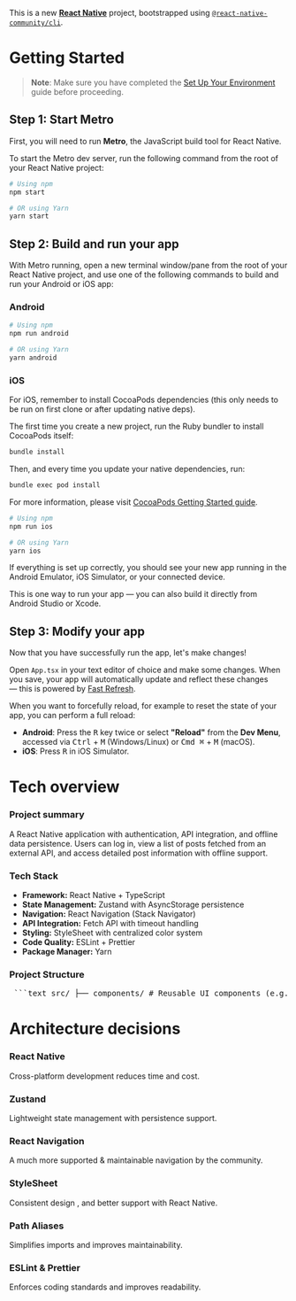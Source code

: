 This is a new [**React Native**](https://reactnative.dev) project, bootstrapped using [`@react-native-community/cli`](https://github.com/react-native-community/cli).

# Getting Started

> **Note**: Make sure you have completed the [Set Up Your Environment](https://reactnative.dev/docs/set-up-your-environment) guide before proceeding.

## Step 1: Start Metro

First, you will need to run **Metro**, the JavaScript build tool for React Native.

To start the Metro dev server, run the following command from the root of your React Native project:

```sh
# Using npm
npm start

# OR using Yarn
yarn start
```

## Step 2: Build and run your app

With Metro running, open a new terminal window/pane from the root of your React Native project, and use one of the following commands to build and run your Android or iOS app:

### Android

```sh
# Using npm
npm run android

# OR using Yarn
yarn android
```

### iOS

For iOS, remember to install CocoaPods dependencies (this only needs to be run on first clone or after updating native deps).

The first time you create a new project, run the Ruby bundler to install CocoaPods itself:

```sh
bundle install
```

Then, and every time you update your native dependencies, run:

```sh
bundle exec pod install
```

For more information, please visit [CocoaPods Getting Started guide](https://guides.cocoapods.org/using/getting-started.html).

```sh
# Using npm
npm run ios

# OR using Yarn
yarn ios
```

If everything is set up correctly, you should see your new app running in the Android Emulator, iOS Simulator, or your connected device.

This is one way to run your app — you can also build it directly from Android Studio or Xcode.

## Step 3: Modify your app

Now that you have successfully run the app, let's make changes!

Open `App.tsx` in your text editor of choice and make some changes. When you save, your app will automatically update and reflect these changes — this is powered by [Fast Refresh](https://reactnative.dev/docs/fast-refresh).

When you want to forcefully reload, for example to reset the state of your app, you can perform a full reload:

- **Android**: Press the <kbd>R</kbd> key twice or select **"Reload"** from the **Dev Menu**, accessed via <kbd>Ctrl</kbd> + <kbd>M</kbd> (Windows/Linux) or <kbd>Cmd ⌘</kbd> + <kbd>M</kbd> (macOS).
- **iOS**: Press <kbd>R</kbd> in iOS Simulator.


# Tech overview

### Project summary

A React Native application with authentication, API integration, and offline data persistence. Users can log in, view a list of posts fetched from an external API, and access detailed post information with offline support.

### Tech Stack

- **Framework:** React Native + TypeScript  
- **State Management:** Zustand with AsyncStorage persistence  
- **Navigation:** React Navigation (Stack Navigator)  
- **API Integration:** Fetch API with timeout handling  
- **Styling:** StyleSheet with centralized color system  
- **Code Quality:** ESLint + Prettier  
- **Package Manager:** Yarn  

### Project Structure

<pre lang="md"> ```text src/ ├── components/ # Reusable UI components (e.g., CustomButton) ├── navigation/ # App, Auth, and Home stack navigators ├── screens/ # Login, Home, List, and Details screens ├── services/ # API integration (e.g., fetchPosts) ├── store/ # Zustand stores for auth and posts └── utils/ # Helpers (e.g., validation, colors) ``` </pre>


# Architecture decisions

### React Native
Cross-platform development reduces time and cost.

### Zustand
Lightweight state management with persistence support.

### React Navigation
A much more supported & maintainable navigation by the community.

### StyleSheet
Consistent design , and better support with React Native.

### Path Aliases
Simplifies imports and improves maintainability.

### ESLint & Prettier
Enforces coding standards and improves readability.